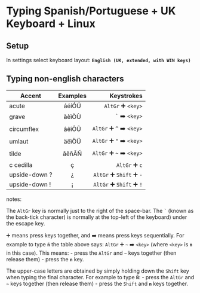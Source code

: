 # Typing Spanish/Portuguese + UK Keyboard + Linux

## Setup

In settings select keyboard layout: **`English (UK, extended, with WIN keys)`**

## Typing non-english characters

Accent        | Examples | Keystrokes
------------- |:--------:| ----------:
acute         | áéíÓÚ    | `AltGr` :heavy_plus_sign: `<key>`
grave         | àèìÒÙ    | `` ` `` :arrow_right: `<key>`
circumflex    | âêîÔÛ    | `AltGr` :heavy_plus_sign: `^` :arrow_right: `<key>`
umlaut        | äëïÖÜ    | `AltGr` :heavy_plus_sign: `"` :arrow_right: `<key>`
tilde         | ãẽñÃÑ    | `AltGr` :heavy_plus_sign: `~` :arrow_right: `<key>`
c cedilla     | ç        | `AltGr` :heavy_plus_sign: `c`
upside-down ? | ¿        | `AltGr` :heavy_plus_sign: `Shift` :heavy_plus_sign: `-`
upside-down ! | ¡        | `AltGr` :heavy_plus_sign: `Shift` :heavy_plus_sign: `!`

notes:

The `AltGr` key is normally just to the right of the space-bar. The `` ` `` (known as the back-tick character) is normally at the top-left of the keyboard) under the escape key. 

:heavy_plus_sign: means press keys together, and :arrow_right: means press keys sequentially. For example to type **`ñ`** the table above says: 
`AltGr` :heavy_plus_sign: `~` :arrow_right: `<key>` (where `<key>` is **`n`** in this case). This means: 
    - press the `AltGr` and `~` keys together (then release them)
    - press the **`n`** key.

The upper-case letters are obtained by simply holding down the `Shift` key when typing the final character. For example to type **`Ñ`**:
    - press the `AltGr` and `~` keys together (then release them)
    - press the `Shift` and **`n`** keys together.
